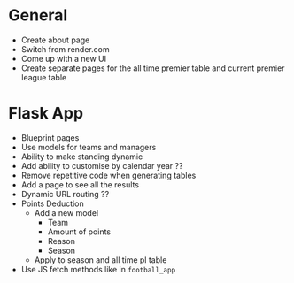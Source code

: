 # General

- Create about page
- Switch from render.com
- Come up with a new UI
- Create separate pages for the all time premier table and current premier league table

# Flask App

- Blueprint pages
- Use models for teams and managers
- Ability to make standing dynamic
- Add ability to customise by calendar year ??
- Remove repetitive code when generating tables
- Add a page to see all the results
- Dynamic URL routing ??
- Points Deduction
    - Add a new model
        - Team
        - Amount of points
        - Reason
        - Season
    - Apply to season and all time pl table
- Use JS fetch methods like in `football_app`